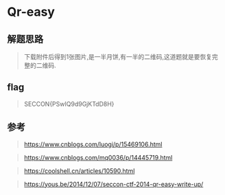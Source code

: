 # Qr-easy

## 解题思路

> 下载附件后得到1张图片,是一半月饼,有一半的二维码,这道题就是要恢复完整的二维码.

## flag

> SECCON{PSwIQ9d9GjKTdD8H}

## 参考

> https://www.cnblogs.com/luogi/p/15469106.html

> https://www.cnblogs.com/mq0036/p/14445719.html

> https://coolshell.cn/articles/10590.html

> https://yous.be/2014/12/07/seccon-ctf-2014-qr-easy-write-up/
